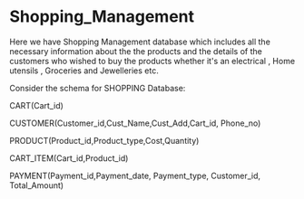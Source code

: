 # Shopping_Management

Here we have Shopping Management database which includes all the necessary information about the the products and the details of the customers who wished to buy the products whether it's an electrical , Home utensils , Groceries and Jewelleries etc.

Consider the schema for SHOPPING Database:

CART(Cart_id)


CUSTOMER(Customer_id,Cust_Name,Cust_Add,Cart_id,
Phone_no)


PRODUCT(Product_id,Product_type,Cost,Quantity)


CART_ITEM(Cart_id,Product_id)


PAYMENT(Payment_id,Payment_date, Payment_type,
Customer_id, Total_Amount)
